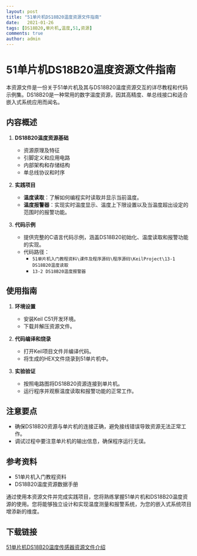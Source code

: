 ```yaml
---
layout: post
title: "51单片机DS18B20温度资源文件指南"
date:   2021-01-26
tags: [DS18B20,单片机,温度,51,资源]
comments: true
author: admin
---
```

# 51单片机DS18B20温度资源文件指南

本资源文件是一份关于51单片机及其与DS18B20温度资源交互的详尽教程和代码示例集。DS18B20是一种常用的数字温度资源，因其高精度、单总线接口和适合嵌入式系统应用而闻名。

## 内容概述

1. **DS18B20温度资源基础**
    - 资源原理及特征
    - 引脚定义和应用电路
    - 内部架构和存储结构
    - 单总线协议和时序

2. **实践项目**
    - **温度读取**：了解如何编程实时读取并显示当前温度。
    - **温度报警器**：实现实时温度显示、温度上下限设置以及当温度超出设定的范围时的报警功能。

3. **代码示例**
    - 提供完整的C语言代码示例，涵盖DS18B20初始化、温度读取和报警功能的实现。
    - 代码路径：
        - `51单片机入门教程资料\课件及程序源码\程序源码\KeilProject\13-1 DS18B20温度读取`
        - `13-2 DS18B20温度报警器`

## 使用指南

1. **环境设置**
    - 安装Keil C51开发环境。
    - 下载并解压资源文件。

2. **代码编译和烧录**
    - 打开Keil项目文件并编译代码。
    - 将生成的HEX文件烧录到51单片机中。

3. **实验验证**
    - 按照电路图将DS18B20资源连接到单片机。
    - 运行程序并观察温度读取和报警功能的正常工作。

## 注意要点

- 确保DS18B20资源与单片机的连接正确，避免接线错误导致资源无法正常工作。
- 调试过程中要注意单片机的输出信息，确保程序运行无误。

## 参考资料

- 51单片机入门教程资料
- DS18B20温度资源数据手册

通过使用本资源文件并完成实践项目，您将熟练掌握51单片机和DS18B20温度资源的使用。您将能够独立设计和实现温度测量和报警系统，为您的嵌入式系统项目增添新的维度。

## 下载链接

[51单片机DS18B20温度传感器资源文件介绍](https://pan.quark.cn/s/70b067b2b389)